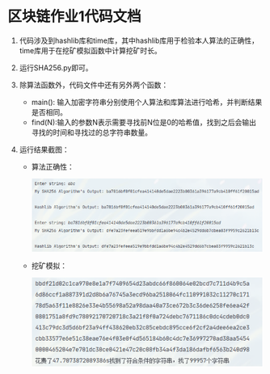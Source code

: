# 区块链作业1代码文档

1. 代码涉及到hashlib库和time库，其中hashlib库用于检验本人算法的正确性，time库用于在挖矿模拟函数中计算挖矿时长。

2. 运行SHA256.py即可。

3. 除算法函数外，代码文件中还有另外两个函数：
   * main(): 输入加密字符串分别使用个人算法和库算法进行哈希，并判断结果是否相同。
   * find(N):输入的参数N表示需要寻找前N位是0的哈希值，找到之后会输出寻找的时间和寻找过的总字符串数量。
   
4. 运行结果截图：

   * 算法正确性：
   
     ![image-20201209174003660](运行结果截图/运行结果1.jpg)

   * 挖矿模拟：

     ![image-20201209174241129](运行结果截图/运行结果2.jpg)